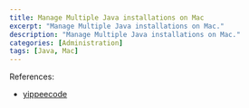 ```yaml
---
title: Manage Multiple Java installations on Mac 
excerpt: "Manage Multiple Java installations on Mac."
description: "Manage Multiple Java installations on Mac."
categories: [Administration]
tags: [Java, Mac]
---
```




References:

* [yippeecode](https://www.yippeecode.com/topics/upgrade-to-openjdk-temurin-using-homebrew/)